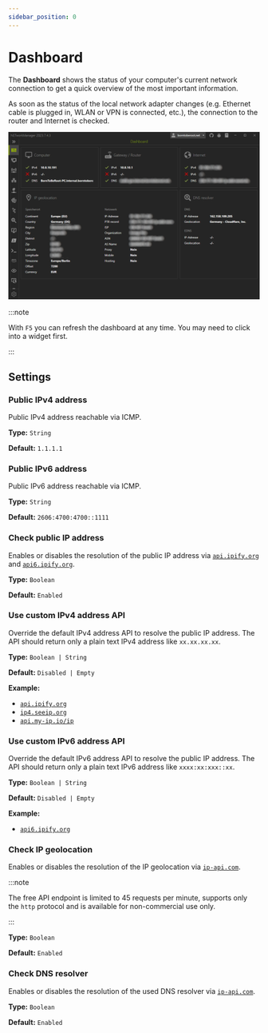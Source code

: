 ```yaml
---
sidebar_position: 0
---
```


# Dashboard

The **Dashboard** shows the status of your computer's current network connection to get a quick overview of the most important information.

As soon as the status of the local network adapter changes (e.g. Ethernet cable is plugged in, WLAN or VPN is connected, etc.), the connection to the router and Internet is checked.

![Dashboard](./img/dashboard.png)

:::note

With `F5` you can refresh the dashboard at any time. You may need to click into a widget first.

:::

## Settings

### Public IPv4 address

Public IPv4 address reachable via ICMP.

**Type:** `String`

**Default:** `1.1.1.1`

### Public IPv6 address

Public IPv6 address reachable via ICMP.

**Type:** `String`

**Default:** `2606:4700:4700::1111`

### Check public IP address

Enables or disables the resolution of the public IP address via [`api.ipify.org`](https://www.ipify.org/) and [`api6.ipify.org`](https://www.ipify.org/).

**Type:** `Boolean`

**Default:** `Enabled`

### Use custom IPv4 address API

Override the default IPv4 address API to resolve the public IP address. The API should return only a plain text IPv4 address like `xx.xx.xx.xx`.

**Type:** `Boolean | String`

**Default:** `Disabled | Empty`

**Example:**

- [`api.ipify.org`](https://api.ipify.org/)
- [`ip4.seeip.org`](https://ip4.seeip.org/)
- [`api.my-ip.io/ip`](https://api.my-ip.io/ip)

### Use custom IPv6 address API

Override the default IPv6 address API to resolve the public IP address. The API should return only a plain text IPv6 address like `xxxx:xx:xxx::xx`.

**Type:** `Boolean | String`

**Default:** `Disabled | Empty`

**Example:**

- [`api6.ipify.org`](https://api6.ipify.org/)

### Check IP geolocation

Enables or disables the resolution of the IP geolocation via [`ip-api.com`](https://ip-api.com/).

:::note

The free API endpoint is limited to 45 requests per minute, supports only the `http` protocol and is available for non-commercial use only.

:::

**Type:** `Boolean`

**Default:** `Enabled`

### Check DNS resolver

Enables or disables the resolution of the used DNS resolver via [`ip-api.com`](https://ip-api.com/).

**Type:** `Boolean`

**Default:** `Enabled`
